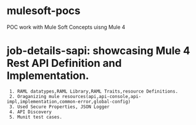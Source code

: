 # mulesoft-pocs
POC work with Mule Soft Concepts uisng Mule 4

# job-details-sapi:  showcasing Mule 4 Rest API Definition and Implementation.
     1. RAML datatypes,RAML Library,RAML Traits,resource Definitions.
     2. Oraganizing mule resources(api,api-console,api-impl,implementation,common-error,global-config)
     3. Used Secure Properties, JSON Logger
     4. API Discovery
     5. Munit test cases.
     
